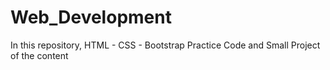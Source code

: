 # Web_Development
In this repository, HTML - CSS - Bootstrap Practice Code and Small Project of the content
